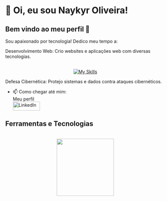 # 👋 Oi, eu sou Naykyr Oliveira!
## Bem vindo ao meu perfil 👋 

 <p>Sou apaixonado por tecnologia! Dedico meu tempo a:

   Desenvolvimento Web: Crio websites e aplicações web com diversas tecnologias.
    <div align="center" style="display: inline_block"><br> 
    [![My Skills](https://skillicons.dev/icons?i=html,css,js,vue)](https://skillicons.dev)   
    </div>

Defesa Cibernética: Protejo sistemas e dados contra ataques cibernéticos.</p>

- 📫 Como chegar até mim: <br> Meu perfil <br>
<a href="https://www.linkedin.com/in/naykyr-oliveira/" target="_blank"><img align="center"  alt="LinkedIn" height="28" width="85" src="https://img.shields.io/badge/-LinkedIn-%230077B5?style=for-the-badge&logo=linkedin&logoColor=white" target="_blank"></a>
<!---   
NaykyrOliveira/NaykyrOliveira is a ✨ special ✨ repository because its `README.md` (this file) appears on your GitHub profile.
You can click the Preview link to take a look at your changes.
--->

## Ferramentas e Tecnologias







<div align="center" style="display: inline_block"><br>
    <img  height="180em" src="https://github-readme-stats.vercel.app/api/top-langs/?username=NaykyrOliveira&layout=compact">
</div>




<div align="center" style="display: inline_block"><br> 
    
</div>
